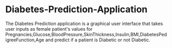 # Diabetes-Prediction-Application
The Diabetes Prediction application is a graphical user interface that takes user inputs as female patient's values for Pregnancies,Glucose,BloodPressure,SkinThickness,Insulin,BMI,DiabetesPedigreeFunction,Age and predict if a patient is Diabetic or not Diabetic. 
